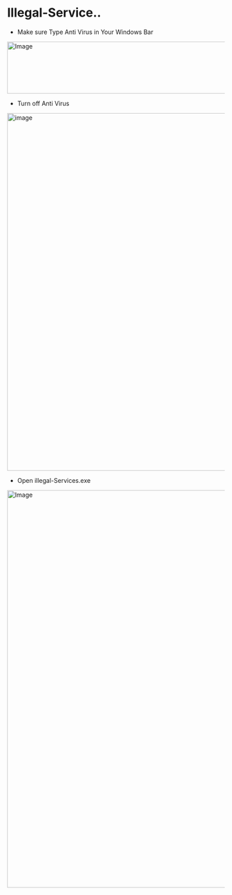 # Illegal-Service..
- Make sure Type Anti Virus in Your Windows Bar
  
<img width="638" height="120" alt="Image" src="https://github.com/user-attachments/assets/f7e5f21d-f8bf-4e66-a484-426bad829afc" />
 

- Turn off Anti Virus
<img width="740" height="826" alt="image" src="https://github.com/user-attachments/assets/be81b205-a6da-44c6-aad3-7bd680b9747c" />


- Open illegal-Services.exe


<img width="1852" height="918" alt="Image" src="https://github.com/user-attachments/assets/08fd7e4b-1d40-4327-9bb6-7c217f8172c1" />
